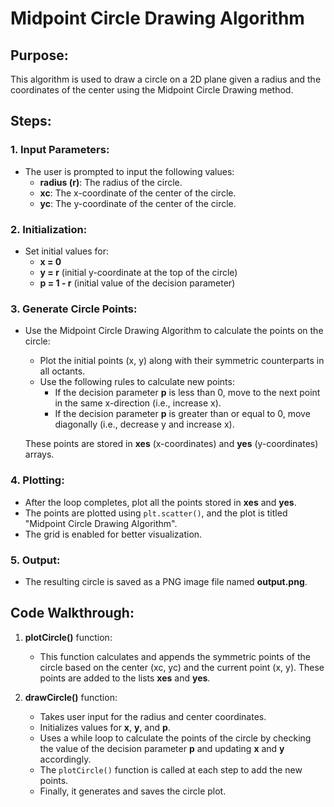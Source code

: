 # Midpoint Circle Drawing Algorithm

## Purpose:
This algorithm is used to draw a circle on a 2D plane given a radius and the coordinates of the center using the Midpoint Circle Drawing method.

## Steps:

### 1. Input Parameters:
- The user is prompted to input the following values:
  - **radius (r)**: The radius of the circle.
  - **xc**: The x-coordinate of the center of the circle.
  - **yc**: The y-coordinate of the center of the circle.

### 2. Initialization:
- Set initial values for:
  - **x = 0**
  - **y = r** (initial y-coordinate at the top of the circle)
  - **p = 1 - r** (initial value of the decision parameter)

### 3. Generate Circle Points:
- Use the Midpoint Circle Drawing Algorithm to calculate the points on the circle:
  - Plot the initial points (x, y) along with their symmetric counterparts in all octants.
  - Use the following rules to calculate new points:
    - If the decision parameter **p** is less than 0, move to the next point in the same x-direction (i.e., increase x).
    - If the decision parameter **p** is greater than or equal to 0, move diagonally (i.e., decrease y and increase x).
  
  These points are stored in **xes** (x-coordinates) and **yes** (y-coordinates) arrays.

### 4. Plotting:
- After the loop completes, plot all the points stored in **xes** and **yes**.
- The points are plotted using `plt.scatter()`, and the plot is titled "Midpoint Circle Drawing Algorithm".
- The grid is enabled for better visualization.
  
### 5. Output:
- The resulting circle is saved as a PNG image file named **output.png**.

## Code Walkthrough:

1. **plotCircle()** function: 
   - This function calculates and appends the symmetric points of the circle based on the center (xc, yc) and the current point (x, y). These points are added to the lists **xes** and **yes**.

2. **drawCircle()** function:
   - Takes user input for the radius and center coordinates.
   - Initializes values for **x**, **y**, and **p**.
   - Uses a while loop to calculate the points of the circle by checking the value of the decision parameter **p** and updating **x** and **y** accordingly.
   - The `plotCircle()` function is called at each step to add the new points.
   - Finally, it generates and saves the circle plot.